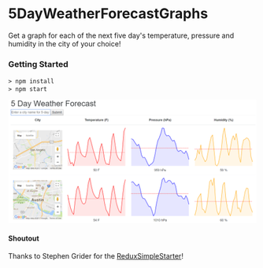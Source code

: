 # 5DayWeatherForecastGraphs

Get a graph for each of the next five day's temperature, pressure and humidity in the city of your choice!

### Getting Started

```
> npm install
> npm start
```

![Alt text](/DemoScreenCapture.png?raw=true)

#### Shoutout

Thanks to Stephen Grider for the [ReduxSimpleStarter](https://github.com/StephenGrider/ReduxSimpleStarter)!